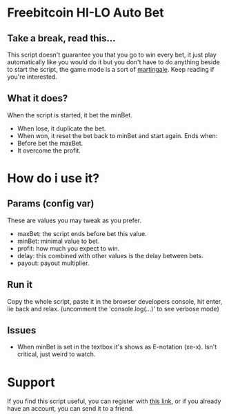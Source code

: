 # Freebitcoin HI-LO Auto Bet

## Take a break, read this...

This script doesn't guarantee you that you go to win every bet, it just play automatically like you would do it but you don't have to do anything beside to start the script, the game mode is a sort of [martingale](https://en.wikipedia.org/wiki/Martingale_(probability_theory)). Keep reading if you're interested.

## What it does?

When the script is started, it bet the minBet. 
- When lose, it duplicate the bet.
- When won, it reset the bet back to minBet and start again.
Ends when:
- Before bet the maxBet.
- It overcome the profit.

# How do i use it?

## Params (config var)

These are values you may tweak as you prefer.

+ maxBet: the script ends before bet this value.
+ minBet: minimal value to bet.
+ profit: how much you expect to win.
+ delay: this combined with other values is the delay between bets.
+ payout: payout multiplier.

## Run it

Copy the whole script, paste it in the browser developers console, hit enter, lie back and relax.
(uncomment the 'console.log(...)' to see verbose mode)

## Issues

+ When minBet is set in the textbox it's shows as E-notation (xe-x). Isn't critical, just weird to watch.

# Support

If you find this script useful, you can register with [this link](https://freebitco.in/?r=1837499), or if you already have an account, you can send it to a friend.